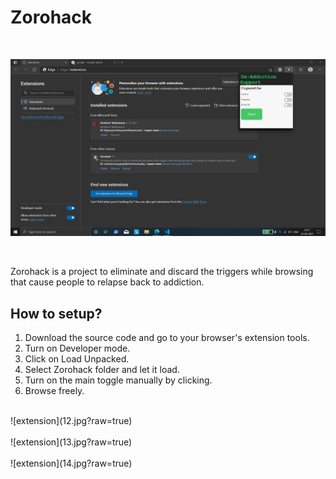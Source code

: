 # Zorohack

<br/>

![mainpic](11.jpg?raw=true)

<br/>

Zorohack is a project to eliminate and discard the triggers while browsing that cause people to relapse back to addiction.

## How to setup?

1. Download the source code and go to your browser's extension tools.
2. Turn on Developer mode.
3. Click on Load Unpacked.
4. Select Zorohack folder and let it load.
5. Turn on the main toggle manually by clicking.
6. Browse freely.

<br />
![extension](12.jpg?raw=true)
<br />

<br />
![extension](13.jpg?raw=true)
<br />

<br />
![extension](14.jpg?raw=true)
<br />

